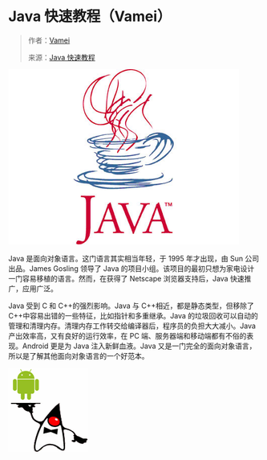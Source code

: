 # Java 快速教程（Vamei）

> 作者：[Vamei](http://www.cnblogs.com/vamei)
> 
> 来源：[Java 快速教程](http://www.cnblogs.com/vamei/archive/2013/03/31/2991531.html)

![](img/38b35872fcfe76a6e35a625ae5d0fbe8.jpg)

Java 是面向对象语言。这门语言其实相当年轻，于 1995 年才出现，由 Sun 公司出品。James Gosling 领导了 Java 的项目小组。该项目的最初只想为家电设计一门容易移植的语言。然而，在获得了 Netscape 浏览器支持后，Java 快速推广，应用广泛。

Java 受到 C 和 C++的强烈影响。Java 与 C++相近，都是静态类型，但移除了 C++中容易出错的一些特征，比如指针和多重继承。Java 的垃圾回收可以自动的管理和清理内存。清理内存工作转交给编译器后，程序员的负担大大减小。Java 产出效率高，又有良好的运行效率，在 PC 端、服务器端和移动端都有不俗的表现。Android 更是为 Java 注入新鲜血液。Java 又是一门完全的面向对象语言，所以是了解其他面向对象语言的一个好范本。

![](img/341c51ee81db6d1f23031e99a98367fa.jpg)